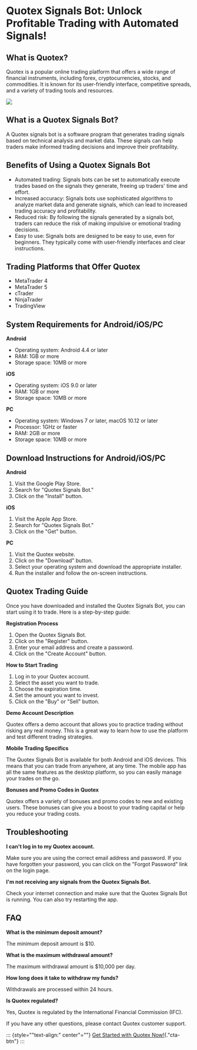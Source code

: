 # Quotex Signals Bot: Unlock Profitable Trading with Automated Signals!

## What is Quotex?

Quotex is a popular online trading platform that offers a wide range of
financial instruments, including forex, cryptocurrencies, stocks, and
commodities. It is known for its user-friendly interface, competitive
spreads, and a variety of trading tools and resources.

[![](https://static.quotex.io/files/4_en/300_250.jpg)](https://traff.sbs/brokerqxlid)

## What is a Quotex Signals Bot?

A Quotex signals bot is a software program that generates trading
signals based on technical analysis and market data. These signals can
help traders make informed trading decisions and improve their
profitability.

## Benefits of Using a Quotex Signals Bot

-   Automated trading: Signals bots can be set to automatically execute
    trades based on the signals they generate, freeing up traders\' time
    and effort.
-   Increased accuracy: Signals bots use sophisticated algorithms to
    analyze market data and generate signals, which can lead to
    increased trading accuracy and profitability.
-   Reduced risk: By following the signals generated by a signals bot,
    traders can reduce the risk of making impulsive or emotional trading
    decisions.
-   Easy to use: Signals bots are designed to be easy to use, even for
    beginners. They typically come with user-friendly interfaces and
    clear instructions.

## Trading Platforms that Offer Quotex

-   MetaTrader 4
-   MetaTrader 5
-   cTrader
-   NinjaTrader
-   TradingView

## System Requirements for Android/iOS/PC

**Android**

-   Operating system: Android 4.4 or later
-   RAM: 1GB or more
-   Storage space: 10MB or more

**iOS**

-   Operating system: iOS 9.0 or later
-   RAM: 1GB or more
-   Storage space: 10MB or more

**PC**

-   Operating system: Windows 7 or later, macOS 10.12 or later
-   Processor: 1GHz or faster
-   RAM: 2GB or more
-   Storage space: 10MB or more

## Download Instructions for Android/iOS/PC

**Android**

1.  Visit the Google Play Store.
2.  Search for "Quotex Signals Bot."
3.  Click on the "Install" button.

**iOS**

1.  Visit the Apple App Store.
2.  Search for "Quotex Signals Bot."
3.  Click on the "Get" button.

**PC**

1.  Visit the Quotex website.
2.  Click on the "Download" button.
3.  Select your operating system and download the appropriate installer.
4.  Run the installer and follow the on-screen instructions.

## Quotex Trading Guide

Once you have downloaded and installed the Quotex Signals Bot, you can
start using it to trade. Here is a step-by-step guide:

**Registration Process**

1.  Open the Quotex Signals Bot.
2.  Click on the "Register" button.
3.  Enter your email address and create a password.
4.  Click on the "Create Account" button.

**How to Start Trading**

1.  Log in to your Quotex account.
2.  Select the asset you want to trade.
3.  Choose the expiration time.
4.  Set the amount you want to invest.
5.  Click on the "Buy" or "Sell" button.

**Demo Account Description**

Quotex offers a demo account that allows you to practice trading without
risking any real money. This is a great way to learn how to use the
platform and test different trading strategies.

**Mobile Trading Specifics**

The Quotex Signals Bot is available for both Android and iOS devices.
This means that you can trade from anywhere, at any time. The mobile app
has all the same features as the desktop platform, so you can easily
manage your trades on the go.

**Bonuses and Promo Codes in Quotex**

Quotex offers a variety of bonuses and promo codes to new and existing
users. These bonuses can give you a boost to your trading capital or
help you reduce your trading costs.

## Troubleshooting

**I can\'t log in to my Quotex account.**

Make sure you are using the correct email address and password. If you
have forgotten your password, you can click on the "Forgot
Password" link on the login page.

**I\'m not receiving any signals from the Quotex Signals Bot.**

Check your internet connection and make sure that the Quotex Signals Bot
is running. You can also try restarting the app.

## FAQ

**What is the minimum deposit amount?**

The minimum deposit amount is \$10.

**What is the maximum withdrawal amount?**

The maximum withdrawal amount is \$10,000 per day.

**How long does it take to withdraw my funds?**

Withdrawals are processed within 24 hours.

**Is Quotex regulated?**

Yes, Quotex is regulated by the International Financial Commission
(IFC).

If you have any other questions, please contact Quotex customer support.

::: {style=""text-align:" center"=""}
[Get Started with Quotex
Now!](\%22https://traff.sbs/brokerqxlid\%22){."cta-btn"}
:::

